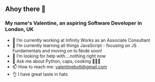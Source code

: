 ## Ahoy there 👋

### My name's Valentine, an aspiring Software Developer in London, UK

- 🔭 I’m currently working at Infinity Works as an Associate Consultant
- 🌱 I’m currently learning all things JavaScript - focusing on JS Fundamentals and moving on to Node soon!
- 🤔 I’m looking for help with....nothing right now
- 💬 Ask me about Python, caps, cooking 👨🏻‍🍳 
- 📫 How to reach me: valentinebott@gmail.com
- :ok_hand: I have great taste in hats

